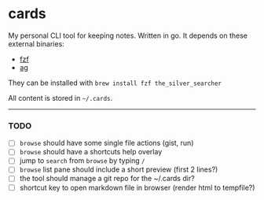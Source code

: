 # cards

My personal CLI tool for keeping notes. Written in go. It depends on these external binaries:

* [fzf](https://github.com/junegunn/fzf)
* [ag](https://github.com/ggreer/the_silver_searcher)

They can be installed with `brew install fzf the_silver_searcher`

All content is stored in `~/.cards`.

---

### TODO

- [ ] `browse` should have some single file actions (gist, run)
- [ ] `browse` should have a shortcuts help overlay
- [ ] jump to `search` from `browse` by typing `/`
- [ ] `browse` list pane should include a short preview (first 2 lines?)
- [ ] the tool should manage a git repo for the ~/.cards dir?
- [ ] shortcut key to open markdown file in browser (render html to tempfile?)
